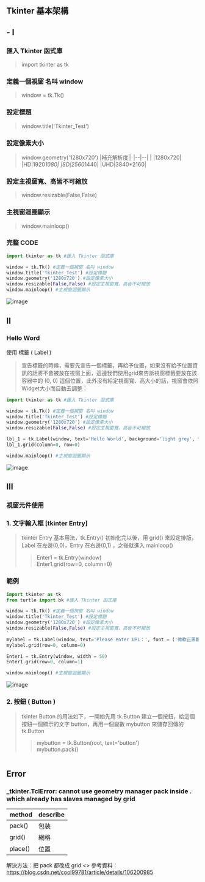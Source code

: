 ## Tkinter 基本架構
##  - Ⅰ 
### 匯入 Tkinter 函式庫
> import tkinter as tk
### 定義一個視窗 名叫 window
> window = tk.Tk() 
### 設定標題
> window.title('Tkinter_Test')
### 設定像素大小
> window.geometry('1280x720')
|補充解析度||
|--|--|
|  |1280x720|
|HD|1920*1080|
|SD|2560*1440|
|UHD|3840*2160|
### 設定主視窗寬、高皆不可縮放
> window.resizable(False,False)
### 主視窗迴圈顯示
> window.mainloop()
### 完整 CODE
```py
import tkinter as tk #匯入 Tkinter 函式庫

window = tk.Tk() #定義一個視窗 名叫 window
window.title('Tkinter_Test') #設定標題
window.geometry('1280x720') #設定像素大小
window.resizable(False,False) #設定主視窗寬、高皆不可縮放
window.mainloop() #主視窗迴圈顯示
```
![image](https://user-images.githubusercontent.com/55220866/157248672-2a03f16a-a633-4f45-a0c1-f2c807655bd4.png)
## Ⅱ
### Hello Word 
使用 標籤 ( Label )
> 宣告標籤的時候，需要先宣告一個標籤，再給予位置，如果沒有給予位置資訊的話將不會被放在視窗上面，這邊我們使用grid來告訴視窗標籤要放在該容器中的 (0, 0) 這個位置，此外沒有給定視窗寬、高大小的話，視窗會依照Widget大小而自動去調整：
```py
import tkinter as tk #匯入 Tkinter 函式庫

window = tk.Tk() #定義一個視窗 名叫 window
window.title('Tkinter_Test') #設定標題
window.geometry('1280x720') #設定像素大小
window.resizable(False,False) #設定主視窗寬、高皆不可縮放

lbl_1 = tk.Label(window, text='Hello World', background='light grey', foreground='black', font=('Arial', 20))
lbl_1.grid(column=0, row=0)

window.mainloop() #主視窗迴圈顯示
```
![image](https://user-images.githubusercontent.com/55220866/157254509-b912a1be-dc70-4435-b10d-99fc81fcb38d.png)
## Ⅲ
### 視窗元件使用
### 1. 文字輸入框 [tkinter Entry]
> tkinter Entry 基本用法，tk.Entry() 初始化完以後，用 grid() 來設定排版，Label 在左邊(0,0)，Entry 在右邊(0,1) ，之後就進入 mainloop()
>> Enter1 = tk.Entry(window) <br>
>> Enter1.grid(row=0, column=0)
### 範例
```py
import tkinter as tk
from turtle import bk #匯入 Tkinter 函式庫

window = tk.Tk() #定義一個視窗 名叫 window
window.title('Tkinter_Test') #設定標題
window.geometry('1280x720') #設定像素大小
window.resizable(False,False) #設定主視窗寬、高皆不可縮放
`
mylabel = tk.Label(window, text='Please enter URL：', font = ('微軟正黑體',15), background = '#BEBEBE')
mylabel.grid(row=0, column=0)

Enter1 = tk.Entry(window, width = 50)
Enter1.grid(row=0, column=1)

window.mainloop() #主視窗迴圈顯示
```
![image](https://user-images.githubusercontent.com/55220866/157454023-89029e72-7f0a-46de-9964-b527c236baa5.png)
### 2. 按鈕 ( Button )
> tkinter Button 的用法如下，一開始先用 tk.Button 建立一個按鈕，給這個按鈕一個顯示的文字 button，再用一個變數 mybutton 來儲存回傳的 tk.Button
>> mybutton = tk.Button(root, text='button') <br>
>> mybutton.pack()
```
```
## Error
### _tkinter.TclError: cannot use geometry manager pack inside . which already has slaves managed by grid
|method|describe|
|---|---|
|pack()|包装|
|grid()|網格|
|place()|位置|

解決方法：把 pack 都改成 grid <>
參考資料：https://blog.csdn.net/cool99781/article/details/106200985
